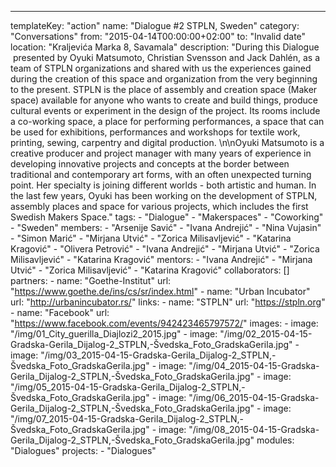 ---
  templateKey: "action"
  name: "Dialogue #2 STPLN, Sweden"
  category: "Conversations"
  from: "2015-04-14T00:00:00+02:00"
  to: "Invalid date"
  location: "Kraljevića Marka 8, Savamala"
  description: "During this Dialogue  presented by Oyuki Matsumoto, Christian Svensson and Jack Dahlén, as a team of STPLN organizations and shared with us the experiences gained during the creation of this space and organization from the very beginning to the present. STPLN is the place of assembly and creation space (Maker space) available for anyone who wants to create and build things, produce cultural events or experiment in the design of the project. Its rooms include a co-working space, a place for performing performances, a space that can be used for exhibitions, performances and workshops for textile work, printing, sewing, carpentry and digital production. \n\nOyuki Matsumoto is a creative producer and project manager with many years of experience in developing innovative projects and concepts at the border between traditional and contemporary art forms, with an often unexpected turning point. Her specialty is joining different worlds - both artistic and human. In the last few years, Oyuki has been working on the development of STPLN, assembly places and space for various projects, which includes the first Swedish Makers Space."
  tags: 
    - "Dialogue"
    - "Makerspaces"
    - "Coworking"
    - "Sweden"
  members: 
    - "Arsenije Savić"
    - "Ivana Andrejić"
    - "Nina Vujasin"
    - "Simon Marić"
    - "Mirjana Utvić"
    - "Zorica Milisavljević"
    - "Katarina Kragović"
    - "Olivera Petrović"
    - "Ivana Andrejić"
    - "Mirjana Utvić"
    - "Zorica Milisavljević"
    - "Katarina Kragović"
  mentors: 
    - "Ivana Andrejić"
    - "Mirjana Utvić"
    - "Zorica Milisavljević"
    - "Katarina Kragović"
  collaborators: []
  partners: 
    - 
      name: "Goethe-Institut"
      url: "https://www.goethe.de/ins/cs/sr/index.html"
    - 
      name: "Urban Incubator"
      url: "http://urbanincubator.rs/"
  links: 
    - 
      name: "STPLN"
      url: "https://stpln.org"
    - 
      name: "Facebook"
      url: "https://www.facebook.com/events/942423465797572/"
  images: 
    - 
      image: "/img/01_City_guerilla_Diajlozi2_2015.jpg"
    - 
      image: "/img/02_2015-04-15-Gradska-Gerila_Dijalog-2_STPLN,-Švedska_Foto_GradskaGerila.jpg"
    - 
      image: "/img/03_2015-04-15-Gradska-Gerila_Dijalog-2_STPLN,-Švedska_Foto_GradskaGerila.jpg"
    - 
      image: "/img/04_2015-04-15-Gradska-Gerila_Dijalog-2_STPLN,-Švedska_Foto_GradskaGerila.jpg"
    - 
      image: "/img/05_2015-04-15-Gradska-Gerila_Dijalog-2_STPLN,-Švedska_Foto_GradskaGerila.jpg"
    - 
      image: "/img/06_2015-04-15-Gradska-Gerila_Dijalog-2_STPLN,-Švedska_Foto_GradskaGerila.jpg"
    - 
      image: "/img/07_2015-04-15-Gradska-Gerila_Dijalog-2_STPLN,-Švedska_Foto_GradskaGerila.jpg"
    - 
      image: "/img/08_2015-04-15-Gradska-Gerila_Dijalog-2_STPLN,-Švedska_Foto_GradskaGerila.jpg"
  modules: "Dialogues"
  projects: 
    - "Dialogues"

